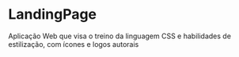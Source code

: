 # LandingPage
Aplicação Web que visa o treino da linguagem CSS e habilidades de estilização, com ícones e logos autorais
